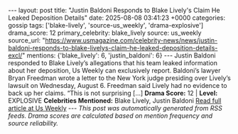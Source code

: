 --- layout: post title: "Justin Baldoni Responds to Blake Lively's Claim He Leaked Deposition Details" date: 2025-08-08 03:41:23 +0000 categories: gossip tags: ['blake-lively', 'source-us_weekly', 'drama-explosive'] drama_score: 12 primary_celebrity: blake_lively source: us_weekly source_url: "https://www.usmagazine.com/celebrity-news/news/justin-baldoni-responds-to-blake-livelys-claim-he-leaked-deposition-details-excl/" mentions: {'blake_lively': 6, 'justin_baldoni': 6} --- Justin Baldoni responded to Blake Lively’s allegations that his team leaked information about her deposition, Us Weekly can exclusively report. Baldoni’s lawyer Bryan Freedman wrote a letter to the New York judge presiding over Lively’s lawsuit on Wednesday, August 6. Freedman said Lively had no evidence to back up her claims. “This is not surprising […] **Drama Score:** 12 | **Level:** EXPLOSIVE **Celebrities Mentioned:** Blake Lively, Justin Baldoni [Read full article at Us Weekly](https://www.usmagazine.com/celebrity-news/news/justin-baldoni-responds-to-blake-livelys-claim-he-leaked-deposition-details-excl/) --- *This post was automatically generated from RSS feeds. Drama scores are calculated based on mention frequency and source reliability.*